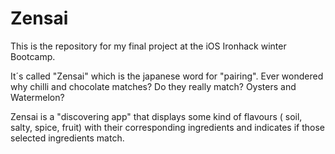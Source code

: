 # Zensai
This is the repository for my final project at the iOS Ironhack winter Bootcamp.

It´s called "Zensai" which is the japanese word for "pairing". 
Ever wondered why chilli and chocolate matches? Do they really match? Oysters and Watermelon? 

Zensai is a "discovering app" that displays some kind of flavours ( soil, salty, spice, fruit) with their 
corresponding ingredients and indicates if those selected ingredients match.

